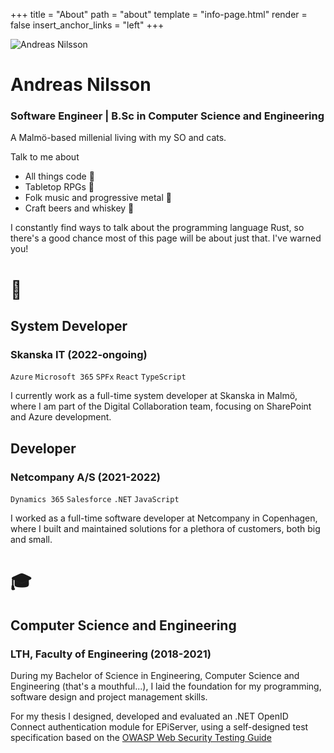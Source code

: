 +++
title = "About"
path = "about"
template = "info-page.html"
render = false
insert_anchor_links = "left"
+++

![Andreas Nilsson](/img/pb.png)

# Andreas Nilsson

### Software Engineer | B.Sc in Computer Science and Engineering

A Malmö-based millenial living with my SO and cats.

Talk to me about

- All things code 🦀
- Tabletop RPGs 🎲
- Folk music and progressive metal 🎵
- Craft beers and whiskey 🍻

I constantly find ways to talk about the programming language Rust, so there's a good chance most of this page will be about just that. I've warned you!

# 💼

## System Developer

### Skanska IT (2022-ongoing)

`Azure` `Microsoft 365` `SPFx` `React` `TypeScript`

I currently work as a full-time system developer at Skanska in Malmö, where I am part of the Digital Collaboration team, focusing on SharePoint and Azure development.

## Developer

### Netcompany A/S (2021-2022)

`Dynamics 365` `Salesforce` `.NET` `JavaScript`

I worked as a full-time software developer at Netcompany in Copenhagen, where I built and maintained solutions for a plethora of customers, both big and small.

# 🎓

## Computer Science and Engineering

### LTH, Faculty of Engineering (2018-2021)

During my Bachelor of Science in Engineering, Computer Science and Engineering (that's a mouthful...), I laid the foundation for my programming, software design and project management skills.

For my thesis I designed, developed and evaluated an .NET OpenID Connect authentication module for EPiServer, using a self-designed test specification based on the [OWASP Web Security Testing Guide](https://owasp.org/www-project-web-security-testing-guide/)
